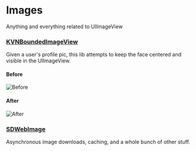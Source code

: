 # Images

Anything and everything related to UIImageView

### [KVNBoundedImageView](https://github.com/donnellyk/KVNBoundedImageView)
Given a user's profile pic, this lib attempts to keep the face centered and visible in the UIImageView.

#### Before

![Before](https://raw.github.com/donnellyk/KVNBoundedImageView/master/Assets/disabled.png)

#### After

![After](https://raw.github.com/donnellyk/KVNBoundedImageView/master/Assets/enabled.png)

### [SDWebImage](https://github.com/rs/SDWebImage)

Asynchronous image downloads, caching, and a whole bunch of other stuff.
